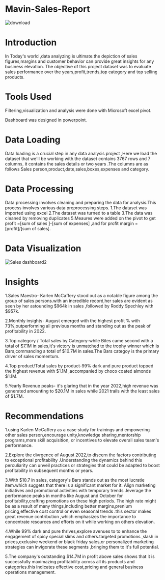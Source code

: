 # Mavin-Sales-Report

![download](https://github.com/user-attachments/assets/97d0ee04-1bf0-41ec-8821-5d14d914b720)

 # Introduction

 In Today's world ,data analyzing is ultimate.the depiction of sales figures,margins and customer behavior can provide great insights for any business elevation.
 The objective of this project dataset was to evaluate sales performance over the years,profit,trends,top category and top selling products.

 # Tools Used

Filtering,visualization and analysis were done with Microsoft excel pivot.

Dashboard was designed in powerpoint.

# Data Loading

Data loading is a crucial step in any data analysis project ,Here we load the dataset that we'll be working with.the dataset contains 3767 rows and 7 columns, it contains the sales details or two years .The columns are as follows Sales person,product,date,sales,boxes,expenses and category.

# Data Processing

Data processing involves cleaning and preparing the data for analysis.This process involves various data preprocessing steps.
1.The dataset was imported using excel
2.The dataset was turned to a table
3.The data was cleaned by removing duplicates
5.Meaures were added on the pivot to get profit =[sum of sales ]-[sum of expenses] ,and for profit margin =[profit]/[sum of sales].

# Data Visualization

![Sales dashboard2](https://github.com/user-attachments/assets/2ed369c0-4570-422c-97c9-d518155ff532)

 # Insights

 1.Sales Maestro- Karlen McCaffery stood out as a notable figure among the group of sales persons.with an incredible record,her sales are evident as seen by her astounding 
 $964k in sales ,followed by Roddy Spechley with $957k.
 
 2.Monthly insights- August emerged with the highest profit % with 73%,outperforming all previous months and standing out as the peak of profitability in 2022.
 
 3.Top category / Total sales by Category-while Bites came second with a total of $7.1M in sales,it's victory is unmatched to the trophy  winner which is Bars,commanding a
 total of $10.7M in sales.The Bars categoy is the primary driver of sales momentum.
 
 4.Top product/Total sales by product-99% dark and pure product topped the highest revenue with $1.1M ,accompanied by choco coated almonds $1.1M.
 
 5.Yearly Revenue peaks- it's glaring that in the year 2022,high revenue was generated amounting to $20.1M in sales while 2021 trails with the least sales of $1.7M. 

 # Recommendations

 1.using Karlen McCaffery as a case study for trainings and empowering other sales person,encourage unity,knowledge sharing,mentorship programs,more skill acquisition,
 or incentives to elevate overall sales team's performance.

 2.Explore the divrgence of August 2022,to discern the factors contributing to exceptional profitability .Understanding the dynamics behind this perculiarity can unveil practices or strategies that could be adapted to boost profitability in subsequent months or years.

 3.With $10.7 in sales, category's Bars stands out as the most lucratie item.which suggets that there is a significant market for it. Align marketing initiatives and promotional activities with temporary trends .leverage the performance peaks in months like August and October for profitability,crafting promotions on these high periods.
 The high rate might be as a result of many things,including better margins,prenium pricing,effective cost control or even seasonal trends .this sector makes great revenue contribution ,which emphasizes the importance to concentrate resources and efforts on it while working on others elevation.

 4.While 99% dark and pure thrives,explore avenues to to enhance the engagement of spicy special slims and others.targeted promotions ,slash in prices,exclusive weekend or black friday sales,or personalized marketing strategies can invigorate these segments ,bringing them to it's full potential.

 5.The company's outstanding $14.7M in profit above sales shows that it is successfully maximazing profitability across all its products and categories.this indicates effective cost,pricing and general business operations management.
 

 

